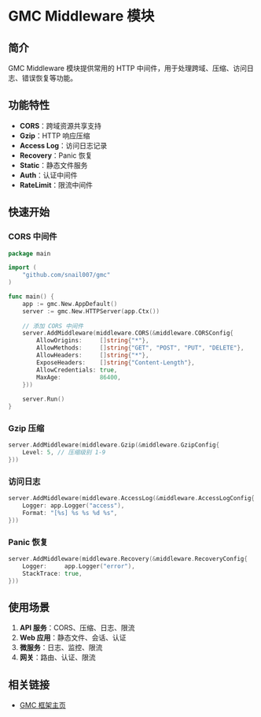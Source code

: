 # GMC Middleware 模块

## 简介

GMC Middleware 模块提供常用的 HTTP 中间件，用于处理跨域、压缩、访问日志、错误恢复等功能。

## 功能特性

- **CORS**：跨域资源共享支持
- **Gzip**：HTTP 响应压缩
- **Access Log**：访问日志记录
- **Recovery**：Panic 恢复
- **Static**：静态文件服务
- **Auth**：认证中间件
- **RateLimit**：限流中间件

## 快速开始

### CORS 中间件

```go
package main

import (
    "github.com/snail007/gmc"
)

func main() {
    app := gmc.New.AppDefault()
    server := gmc.New.HTTPServer(app.Ctx())
    
    // 添加 CORS 中间件
    server.AddMiddleware(middleware.CORS(&middleware.CORSConfig{
        AllowOrigins:     []string{"*"},
        AllowMethods:     []string{"GET", "POST", "PUT", "DELETE"},
        AllowHeaders:     []string{"*"},
        ExposeHeaders:    []string{"Content-Length"},
        AllowCredentials: true,
        MaxAge:           86400,
    }))
    
    server.Run()
}
```

### Gzip 压缩

```go
server.AddMiddleware(middleware.Gzip(&middleware.GzipConfig{
    Level: 5, // 压缩级别 1-9
}))
```

### 访问日志

```go
server.AddMiddleware(middleware.AccessLog(&middleware.AccessLogConfig{
    Logger: app.Logger("access"),
    Format: "[%s] %s %s %d %s",
}))
```

### Panic 恢复

```go
server.AddMiddleware(middleware.Recovery(&middleware.RecoveryConfig{
    Logger:     app.Logger("error"),
    StackTrace: true,
}))
```

## 使用场景

1. **API 服务**：CORS、压缩、日志、限流
2. **Web 应用**：静态文件、会话、认证
3. **微服务**：日志、监控、限流
4. **网关**：路由、认证、限流

## 相关链接

- [GMC 框架主页](https://github.com/snail007/gmc)
